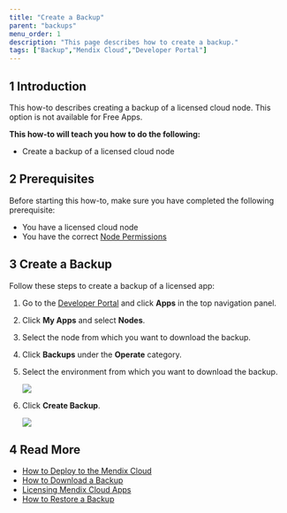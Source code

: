 ```yaml
---
title: "Create a Backup"
parent: "backups"
menu_order: 1
description: "This page describes how to create a backup."
tags: ["Backup","Mendix Cloud","Developer Portal"]
---
```


## 1 Introduction

This how-to describes creating a backup of a licensed cloud node. This option is not available for Free Apps.

**This how-to will teach you how to do the following:**

*   Create a backup of a licensed cloud node


## 2 Prerequisites

Before starting this how-to, make sure you have completed the following prerequisite:

*   You have a licensed cloud node
*   You have the correct [Node Permissions](/developerportal/deploy/node-permissions)

## 3 Create a Backup

Follow these steps to create a backup of a licensed app:

1. Go to the [Developer Portal](http://home.mendix.com) and click **Apps** in the top navigation panel.
2. Click **My Apps** and select **Nodes**.
3. Select the node from which you want to download the backup.
4. Click **Backups** under the **Operate** category.
5. Select the environment from which you want to download the backup.

    ![](attachments/create-backup/environment.png)

6. Click **Create Backup**.

    ![](attachments/create-backup/backupoptions.jpg)


## 4 Read More

* [How to Deploy to the Mendix Cloud](/developerportal/deploy/mendix-cloud-deploy)
* [How to Download a Backup](download-backup)
* [Licensing Mendix Cloud Apps](/developerportal/deploy/licensing-apps)
* [How to Restore a Backup](restore-backup)
